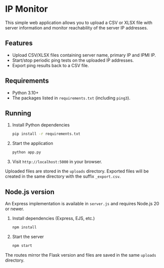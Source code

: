 # IP Monitor

This simple web application allows you to upload a CSV or XLSX file with server
information and monitor reachability of the server IP addresses.

## Features
- Upload CSV/XLSX files containing server name, primary IP and IPMI IP.
- Start/stop periodic ping tests on the uploaded IP addresses.
- Export ping results back to a CSV file.

## Requirements
- Python 3.10+
- The packages listed in `requirements.txt` (including `ping3`).

## Running
1. Install Python dependencies
   ```bash
   pip install -r requirements.txt
   ```
2. Start the application
   ```bash
   python app.py
   ```
3. Visit `http://localhost:5000` in your browser.

Uploaded files are stored in the `uploads` directory. Exported files will be
created in the same directory with the suffix `_export.csv`.

## Node.js version

An Express implementation is available in `server.js` and requires Node.js 20 or newer.

1. Install dependencies (Express, EJS, etc.)
   ```bash
   npm install
   ```
2. Start the server
   ```bash
   npm start
   ```

The routes mirror the Flask version and files are saved in the same `uploads` directory.
